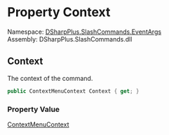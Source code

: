 # Property Context

Namespace: [DSharpPlus.SlashCommands.EventArgs](DSharpPlus.SlashCommands.EventArgs.md)  
Assembly: DSharpPlus.SlashCommands.dll

## <a id="DSharpPlus_SlashCommands_EventArgs_ContextMenuInvokedEventArgs_Context"></a>Context

The context of the command.

```csharp
public ContextMenuContext Context { get; }
```

### Property Value

[ContextMenuContext](DSharpPlus.SlashCommands.ContextMenuContext.md)


